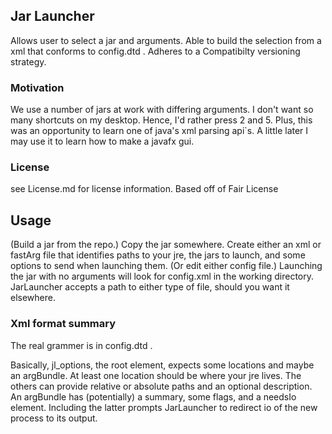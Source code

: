 
## Jar Launcher ##

Allows user to select a jar and arguments. Able to build the selection from a xml that conforms to config.dtd . Adheres to a Compatibilty versioning strategy.

### Motivation ###

We use a number of jars at work with differing arguments. I don't want so many shortcuts on my desktop. Hence, I'd rather press 2 and 5. Plus, this was an opportunity to learn one of java's xml parsing api`s. A little later I may use it to learn how to make a javafx gui.

### License ###

see License.md for license information. Based off of Fair License

## Usage ##

(Build a jar from the repo.) Copy the jar somewhere. Create either an xml or fastArg file that identifies paths to your jre, the jars to launch, and some options to send when launching them. (Or edit either config file.) Launching the jar with no arguments will look for config.xml in the working directory. JarLauncher accepts a path to either type of file, should you want it elsewhere.

### Xml format summary ###

The real grammer is in config.dtd .

Basically, jl_options, the root element, expects some locations and maybe an argBundle. At least one location should be where your jre lives. The others can provide relative or absolute paths and an optional description. An argBundle has (potentially) a summary, some flags, and a needsIo element. Including the latter prompts JarLauncher to redirect io of the new process to its output.










